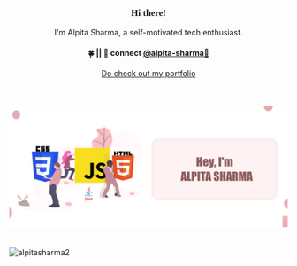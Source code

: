 <h3 align="center" style="font-family:impact;"> Hi there!</h3>

<p align="center">
I'm Alpita Sharma, a self-motivated tech enthusiast.
</p>
 <h4 align="center">
 🍀 || 💬 connect <a href="https://www.linkedin.com/in/alpitasharma9">@alpita-sharma🌸</a>
</h4>
<p  align="center">
  <a href="https://alpitasharma2.github.io/myepitome/"> Do check out my portfolio</a>
</p> <br>

<div style="padding: 20px 0px;"><img src="./yay1.png" alt="aaaa"></div>
<p align="left"> <img src="https://komarev.com/ghpvc/?username=alpitasharma2&label=Profile%20views&color=0e75b6&style=flat" alt="alpitasharma2" /> </p>



</p>
   
   
